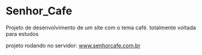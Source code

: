 # Senhor_Cafe
Projeto de desenvolvimento de um site com o tema café. totalmente voltada para estudos

projeto rodando no servidor: <a href="https://senhor-cafe.vercel.app/#">www.senhorcafe.com.br</a>
